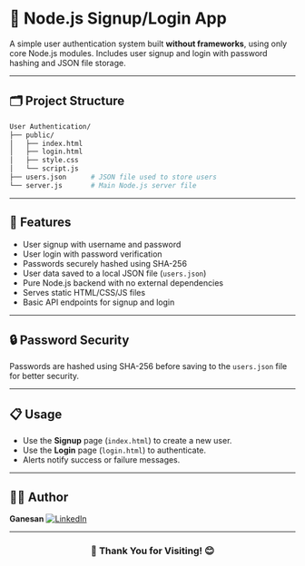 # 🔐 Node.js Signup/Login App

A simple user authentication system built **without frameworks**, using only core Node.js modules.
Includes user signup and login with password hashing and JSON file storage.

---

## 🗂️ Project Structure
```bash 
User Authentication/
├── public/
│   ├── index.html
│   ├── login.html
│   ├── style.css
│   └── script.js
├── users.json      # JSON file used to store users
└── server.js       # Main Node.js server file
```
---

## 🚀 Features

* User signup with username and password
* User login with password verification
* Passwords securely hashed using SHA-256
* User data saved to a local JSON file (`users.json`)
* Pure Node.js backend with no external dependencies
* Serves static HTML/CSS/JS files
* Basic API endpoints for signup and login

---


## 🔒 Password Security

Passwords are hashed using SHA-256 before saving to the `users.json` file for better security.

---

## 📋 Usage

* Use the **Signup** page (`index.html`) to create a new user.
* Use the **Login** page (`login.html`) to authenticate.
* Alerts notify success or failure messages.

---

## 👨‍💻 Author

**Ganesan**
[![LinkedIn](https://img.shields.io/badge/LinkedIn-Connect-blue?style=flat\&logo=linkedin)](https://www.linkedin.com/in/gane-an)

---

### <center>🙏 Thank You for Visiting! 😊</center>
